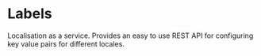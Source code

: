 # Labels

Localisation as a service. Provides an easy to use REST API for configuring key value pairs for different locales.